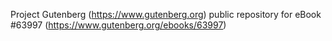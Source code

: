 Project Gutenberg (https://www.gutenberg.org) public repository for eBook #63997 (https://www.gutenberg.org/ebooks/63997)
